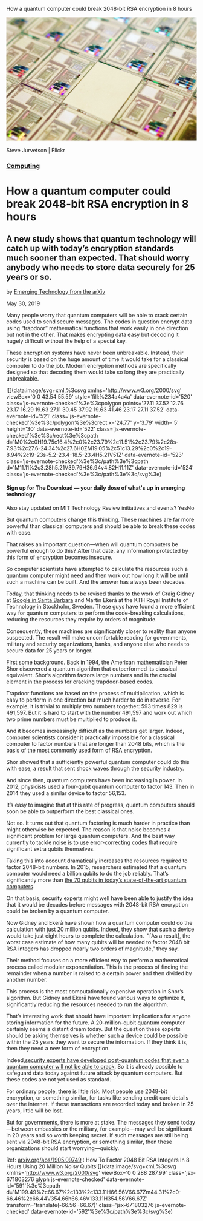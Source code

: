 How a quantum computer could break 2048-bit RSA encryption in 8 hours

![3918858279530f670b373o.jpg](../_resources/1bfd2eed5ea748e316c6723dc699a4eb.jpg)

Steve Jurvetson | Flickr

### [Computing](https://www.technologyreview.com/computing/)

# How a quantum computer could break 2048-bit RSA encryption in 8 hours

## A new study shows that quantum technology will catch up with today’s encryption standards much sooner than expected. That should worry anybody who needs to store data securely for 25 years or so.

by [Emerging Technology from the arXiv](https://www.technologyreview.com/profile/emerging-technology-from-the-arxiv/)

May 30, 2019

Many people worry that quantum computers will be able to crack certain codes used to send secure messages. The codes in question encrypt data using “trapdoor” mathematical functions that work easily in one direction but not in the other. That makes encrypting data easy but decoding it hugely difficult without the help of a special key.

These encryption systems have never been unbreakable. Instead, their security is based on the huge amount of time it would take for a classical computer to do the job. Modern encryption methods are specifically designed so that decoding them would take so long they are practically unbreakable.

![](data:image/svg+xml,%3csvg xmlns='http://www.w3.org/2000/svg' viewBox='0 0 43.54 55.59' style='fill:%234a4a4a' data-evernote-id='520' class='js-evernote-checked'%3e%3cpolygon points='27.11 37.52 12.76 23.17 16.29 19.63 27.11 30.45 37.92 19.63 41.46 23.17 27.11 37.52' data-evernote-id='521' class='js-evernote-checked'%3e%3c/polygon%3e%3crect x='24.77' y='3.79' width='5' height='30' data-evernote-id='522' class='js-evernote-checked'%3e%3c/rect%3e%3cpath d='M0%2c0H19.75c16.4%2c0%2c23.79%2c11.51%2c23.79%2c28s-7.93%2c27.6-24.34%2c27.6H0ZM19.05%2c51c13.29%2c0%2c19-8.94%2c19-23s-5.2-23.4-18.5-23.4H5.21V51Z' data-evernote-id='523' class='js-evernote-checked'%3e%3c/path%3e%3cpath d='M11.11%2c3.28h5.21V39.79H36.94v4.82H11.11Z' data-evernote-id='524' class='js-evernote-checked'%3e%3c/path%3e%3c/svg%3e)

#### Sign up for **The Download** — your daily dose of what's up in emerging technology

Also stay updated on MIT Technology Review initiatives and events?
YesNo

But quantum computers change this thinking. These machines are far more powerful than classical computers and should be able to break these codes with ease.

That raises an important question—when will quantum computers be powerful enough to do this? After that date, any information protected by this form of encryption becomes insecure.

So computer scientists have attempted to calculate the resources such a quantum computer might need and then work out how long it will be until such a machine can be built. And the answer has always been decades.

Today, that thinking needs to be revised thanks to the work of Craig Gidney at [Google in Santa Barbara](https://www.technologyreview.com/s/609035/google-reveals-blueprint-for-quantum-supremacy/) and Martin Ekerå at the KTH Royal Institute of Technology in Stockholm, Sweden. These guys have found a more efficient way for quantum computers to perform the code-breaking calculations, reducing the resources they require by orders of magnitude.

Consequently, these machines are significantly closer to reality than anyone suspected. The result will make uncomfortable reading for governments, military and security organizations, banks, and anyone else who needs to secure data for 25 years or longer.

First some background. Back in 1994, the American mathematician Peter Shor discovered a quantum algorithm that outperformed its classical equivalent. Shor’s algorithm factors large numbers and is the crucial element in the process for cracking trapdoor-based codes.

Trapdoor functions are based on the process of multiplication, which is easy to perform in one direction but much harder to do in reverse. For example, it is trivial to multiply two numbers together: 593 times 829 is 491,597. But it is hard to start with the number 491,597 and work out which two prime numbers must be multiplied to produce it.

And it becomes increasingly difficult as the numbers get larger. Indeed, computer scientists consider it practically impossible for a classical computer to factor numbers that are longer than 2048 bits, which is the basis of the most commonly used form of RSA encryption.

Shor showed that a sufficiently powerful quantum computer could do this with ease, a result that sent shock waves through the security industry.

And since then, quantum computers have been increasing in power. In 2012, physicists used a four-qubit quantum computer to factor 143. Then in 2014 they used a similar device to factor 56,153.

It’s easy to imagine that at this rate of progress, quantum computers should soon be able to outperform the best classical ones.

Not so. It turns out that quantum factoring is much harder in practice than might otherwise be expected. The reason is that noise becomes a significant problem for large quantum computers. And the best way currently to tackle noise is to use error-correcting codes that require significant extra qubits themselves.

Taking this into account dramatically increases the resources required to factor 2048-bit numbers. In 2015, researchers estimated that a quantum computer would need a billion qubits to do the job reliably. That’s significantly more than [the 70 qubits in today’s state-of-the-art quantum computers](https://www.technologyreview.com/s/613507/the-new-benchmark-quantum-computers-must-beat-to-achieve-quantum-supremacy/).

On that basis, security experts might well have been able to justify the idea that it would be decades before messages with 2048-bit RSA encryption could be broken by a quantum computer.

Now Gidney and Ekerå have shown how a quantum computer could do the calculation with just 20 million qubits. Indeed, they show that such a device would take just eight hours to complete the calculation.  “[As a result], the worst case estimate of how many qubits will be needed to factor 2048 bit RSA integers has dropped nearly two orders of magnitude,” they say.

Their method focuses on a more efficient way to perform a mathematical process called modular exponentiation. This is the process of finding the remainder when a number is raised to a certain power and then divided by another number.

This process is the most computationally expensive operation in Shor’s algorithm. But Gidney and Ekerå have found various ways to optimize it, significantly reducing the resources needed to run the algorithm.

That’s interesting work that should have important implications for anyone storing information for the future. A 20-million-qubit quantum computer certainly seems a distant dream today. But the question these experts should be asking themselves is whether such a device could be possible within the 25 years they want to secure the information. If they think it is, then they need a new form of encryption.

Indeed,[security experts have developed post-quantum codes that even a quantum computer will not be able to crack](https://www.technologyreview.com/s/420287/1978-cryptosystem-resists-quantum-attack/). So it is already possible to safeguard data today against future attack by quantum computers. But these codes are not yet used as standard.

For ordinary people, there is little risk. Most people use 2048-bit encryption, or something similar, for tasks like sending credit card details over the internet. If these transactions are recorded today and broken in 25 years, little will be lost.

But for governments, there is more at stake. The messages they send today—between embassies or the military, for example—may well be significant in 20 years and so worth keeping secret. If such messages are still being sent via 2048-bit RSA encryption, or something similar, then these organizations should start worrying—quickly.

Ref: [arxiv.org/abs/1905.09749](https://arxiv.org/abs/1905.09749) : How To Factor 2048 Bit RSA Integers In 8 Hours Using 20 Million Noisy Qubits![](data:image/svg+xml,%3csvg xmlns='http://www.w3.org/2000/svg' viewBox='0 0 288 287.99' class='jsx-671803276 glyph js-evernote-checked' data-evernote-id='591'%3e%3cpath d='M199.49%2c66.67%2c133%2c133.11H66.56V66.67Zm44.31%2c0-66.46%2c66.44V354.66h66.46V133.11H354.56V66.67Z' transform='translate(-66.56 -66.67)' class='jsx-671803276 js-evernote-checked' data-evernote-id='592'%3e%3c/path%3e%3c/svg%3e)
